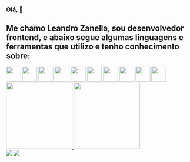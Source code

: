 ### Olá,  👋

## Me chamo Leandro Zanella, sou desenvolvedor frontend, e abaixo segue algumas linguagens e ferramentas que utilizo e tenho conhecimento sobre:

<div>
  <img loading="lazy" src="https://cdn.jsdelivr.net/gh/devicons/devicon/icons/git/git-original.svg" width="40" height="40"/>
  <img loading="lazy" src="https://cdn.jsdelivr.net/gh/devicons/devicon/icons/java/java-original.svg" width="40" height="40"/>
  <img loading="lazy" src="https://cdn.jsdelivr.net/gh/devicons/devicon/icons/linux/linux-original.svg" width="40" height="40"/>
  <img loading="lazy" src="https://cdn.jsdelivr.net/gh/devicons/devicon/icons/javascript/javascript-original.svg" width="40" height="40"/>
  <img loading="lazy" src="https://cdn.jsdelivr.net/gh/devicons/devicon/icons/typescript/typescript-original.svg" width="40" height="40"/>
  <img loading="lazy" src="https://cdn.jsdelivr.net/gh/devicons/devicon/icons/postgresql/postgresql-original.svg" width="40" height="40"/>
  <img loading="lazy" src="https://cdn.jsdelivr.net/gh/devicons/devicon/icons/mongodb/mongodb-original.svg" width="40" height="40"/>
  <img loading="lazy" src="https://cdn.jsdelivr.net/gh/devicons/devicon/icons/react/react-original.svg" width="40" height="40"/>
  <img loading="lazy" src="https://cdn.jsdelivr.net/gh/devicons/devicon/icons/spring/spring-original.svg" width="40" height="40"/>
  <img loading="lazy" src="https://cdn.jsdelivr.net/gh/devicons/devicon/icons/python/python-original.svg" width="40" height="40"/>
</div>


<div>
  <a href="https://github.com/LeandroZanella">
  <img loading="lazy" height="180em" src="https://github-readme-stats.vercel.app/api/top-langs/?username=LeandroZanella&layout=compact&langs_count=7&theme=dracula"/>
  <img loading="lazy" height="180em" src="https://github-readme-stats.vercel.app/api?LeandroZanella&show_icons=true&theme=dracula&include_all_commits=true&count_private=true"/>
</div>

<div>
  <a href="mailto:leandrozanella012@gmail.com"><img loading="lazy" src="https://img.shields.io/badge/Gmail-D14836?style=for-the-badge&logo=gmail&logoColor=white" target="_blank"></a>
  <a href="https://www.linkedin.com/in/leandro-zanella-41549b259" target="_blank"><img loading="lazy" src="https://img.shields.io/badge/-LinkedIn-%230077B5?style=for-the-badge&logo=linkedin&logoColor=white" target="_blank"</a>
</div>
